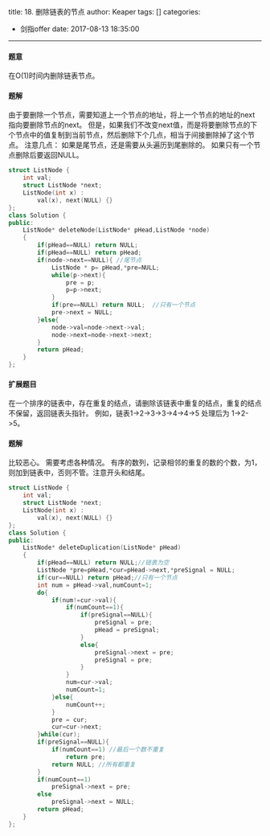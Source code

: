 title: 18. 删除链表的节点
author: Keaper
tags: []
categories:
  - 剑指offer
date: 2017-08-13 18:35:00
---
#### 题意
在O(1)时间内删除链表节点。
#### 题解
由于要删除一个节点，需要知道上一个节点的地址，将上一个节点的地址的next指向要删除节点的next。
但是，如果我们不改变next值，而是将要删除节点的下个节点中的值复制到当前节点，然后删除下个几点，相当于间接删除掉了这个节点。
注意几点：
如果是尾节点，还是需要从头遍历到尾删除的。
如果只有一个节点删除后要返回NULL。
```cpp
struct ListNode {
    int val;
    struct ListNode *next;
    ListNode(int x) :
        val(x), next(NULL) {}
};
class Solution {
public:
    ListNode* deleteNode(ListNode* pHead,ListNode *node)
    {
        if(pHead==NULL) return NULL;
        if(pHead==NULL) return pHead;
        if(node->next==NULL){ //尾节点
            ListNode * p= pHead,*pre=NULL;
            while(p->next){
                pre = p;
                p=p->next;
            }
            if(pre==NULL) return NULL;  //只有一个节点
            pre->next = NULL;
        }else{
            node->val=node->next->val;
            node->next=node->next->next;
        }
        return pHead;
    }
};
```
#### 扩展题目
在一个排序的链表中，存在重复的结点，请删除该链表中重复的结点，重复的结点不保留，返回链表头指针。 例如，链表1->2->3->3->4->4->5 处理后为 1->2->5。
#### 题解
比较恶心。
需要考虑各种情况。
有序的数列，记录相邻的重复的数的个数，为1，则加到链表中，否则不管。注意开头和结尾。
```cpp
struct ListNode {
    int val;
    struct ListNode *next;
    ListNode(int x) :
        val(x), next(NULL) {}
};
class Solution {
public:
    ListNode* deleteDuplication(ListNode* pHead)
    {
        if(pHead==NULL) return NULL;//链表为空
        ListNode *pre=pHead,*cur=pHead->next,*preSignal = NULL;
        if(cur==NULL) return pHead;//只有一个节点
        int num = pHead->val,numCount=1;
        do{
            if(num!=cur->val){
                if(numCount==1){
                    if(preSignal==NULL){
                        preSignal = pre;
                        pHead = preSignal;
                    }
                    else{
                        preSignal->next = pre;
                        preSignal = pre;
                    }
                }
                num=cur->val;
                numCount=1;
            }else{
                numCount++;
            }
            pre = cur;
            cur=cur->next;
        }while(cur);
        if(preSignal==NULL){
            if(numCount==1) //最后一个数不重复
                return pre;
            return NULL; //所有都重复
        }
        if(numCount==1)
            preSignal->next = pre;
        else
            preSignal->next = NULL;
        return pHead;
    }
};
```